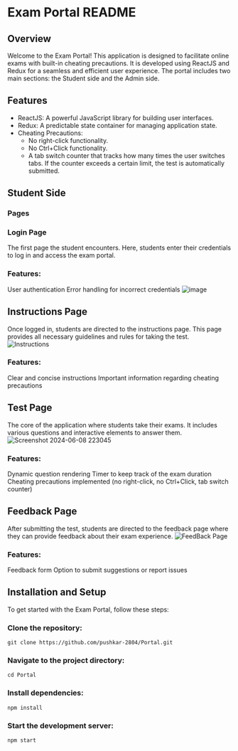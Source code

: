 # Exam Portal README

## Overview
Welcome to the Exam Portal! This application is designed to facilitate online exams with built-in cheating precautions. It is developed using ReactJS and Redux for a seamless and efficient user experience. The portal includes two main sections: the Student side and the Admin side.

## Features
- ReactJS: A powerful JavaScript library for building user interfaces.
- Redux: A predictable state container for managing application state.
- Cheating Precautions:
  - No right-click functionality.
  - No Ctrl+Click functionality.
  - A tab switch counter that tracks how many times the user switches tabs. If the counter exceeds a certain limit, the test is automatically submitted.
 
## Student Side
### Pages
### Login Page

The first page the student encounters. Here, students enter their credentials to log in and access the exam portal.

### Features:
User authentication
Error handling for incorrect credentials
![image](https://github.com/pushkar-2804/Portal/assets/104600849/8371a87c-c772-4945-bce1-95ebe3318dfe)

## Instructions Page

Once logged in, students are directed to the instructions page. This page provides all necessary guidelines and rules for taking the test.
![Instructions](https://github.com/pushkar-2804/Portal/assets/104600849/be07d41d-1dbc-43c3-a531-09a02229f18c)


### Features:
Clear and concise instructions
Important information regarding cheating precautions

## Test Page

The core of the application where students take their exams. It includes various questions and interactive elements to answer them.
![Screenshot 2024-06-08 223045](https://github.com/pushkar-2804/Portal/assets/104600849/ee6ecaa6-c968-4568-8b35-41a44d1622df)


### Features:
Dynamic question rendering
Timer to keep track of the exam duration
Cheating precautions implemented (no right-click, no Ctrl+Click, tab switch counter)

## Feedback Page

After submitting the test, students are directed to the feedback page where they can provide feedback about their exam experience.
![FeedBack Page](https://github.com/pushkar-2804/Portal/assets/104600849/6edc6ae9-ce5e-4b6d-869c-b0cad926403e)


### Features:
Feedback form
Option to submit suggestions or report issues


## Installation and Setup
To get started with the Exam Portal, follow these steps:

### Clone the repository:
```git clone https://github.com/pushkar-2804/Portal.git```

### Navigate to the project directory:
``` cd Portal ```

### Install dependencies:
``` npm install ```

### Start the development server:
``` npm start ```
